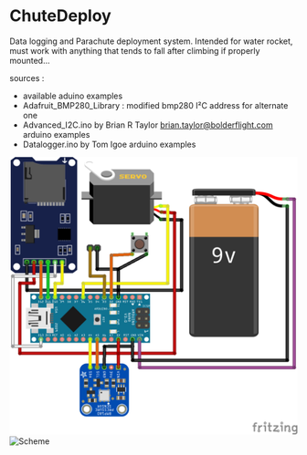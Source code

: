 # ChuteDeploy
  Data logging and Parachute deployment system.
  Intended for water rocket, must work with anything that tends to fall after climbing if properly mounted...

  sources :
  - available aduino examples
  - Adafruit_BMP280_Library : modified bmp280 I²C address for alternate one
  - Advanced_I2C.ino by Brian R Taylor  brian.taylor@bolderflight.com arduino examples
  - Datalogger.ino by Tom Igoe                                        arduino examples


![Wiring](https://github.com/Nicolas-TULLI/ChuteDeploy/blob/master/ChuteDeployClean_bb.png)
![Scheme](https://github.com/Nicolas-TULLI/ChuteDeploy/blob/master/ChuteDeployClean_sch%C3%A9ma.png)